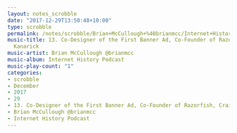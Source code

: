 ```yaml
---
layout: notes_scrobble
date: "2017-12-29T13:50:48+10:00"
type: scrobble
permalink: /notes/scrobble/Brian+McCullough+%40brianmcc/Internet+History+Podcast/8b89844e60319c4463d70c7b877a24ea82be7d41.html
music-title: 13. Co-Designer of the First Banner Ad, Co-Founder of Razorfish, Craig
  Kanarick
music-artist: Brian McCullough @brianmcc
music-album: Internet History Podcast
music-play-count: "1"
categories:
- scrobble
- December
- 2017
- 29
- 13. Co-Designer of the First Banner Ad, Co-Founder of Razorfish, Craig Kanarick
- Brian McCullough @brianmcc
- Internet History Podcast
---
```

